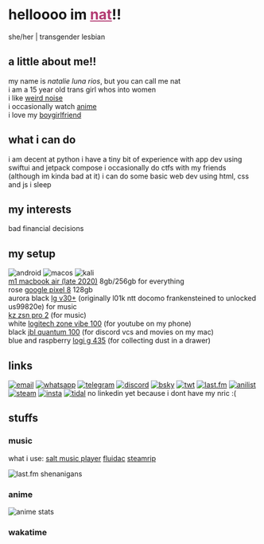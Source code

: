 # helloooo im <a href="https://en.pronouns.page/@ellipticobj" style="color: #b33b72;">nat</a>!!  
she/her | transgender lesbian  

## a little about me!!  
my name is *natalie luna rios*, but you can call me nat  
i am a 15 year old trans girl whos into women  
i like [weird noise](https://www.last.fm/user/ellipticobj/)  
i occasionally watch [anime](https://anilist.co/user/ellipticobj/)  
i love my [boygirlfriend](https://en.pronouns.page/@audhdom)

## what i can do  
i am decent at python
i have a tiny bit of experience with app dev using swiftui and jetpack compose
i occasionally do ctfs with my friends (although im kinda bad at it)
i can do some basic web dev using html, css and js
i sleep  

## my interests
bad financial decisions

## my setup  
![android](https://img.shields.io/badge/Android-79305a?style=for-the-badge&logo=android&logoColor=white) ![macos](https://img.shields.io/badge/mac%20os-79305a?style=for-the-badge&logo=apple&logoColor=white) ![kali](https://img.shields.io/badge/Kali_Linux-79305a?style=for-the-badge&logo=kali-linux&logoColor=white) ![]()  
[m1 macbook air (late 2020)](https://support.apple.com/kb/SP825?locale=en_SG) 8gb/256gb for everything  
rose [google pixel 8](https://www.gsmarena.com/google_pixel_8-12546.php) 128gb  
aurora black [lg v30+](https://www.gsmarena.com/lg_v30-8712.php#us998) (originally l01k ntt docomo frankensteined to unlocked us99820e) for music  
[kz zsn pro 2](https://kz-audio.com/kz-zsn-pro-2.html) (for music)  
white [logitech zone vibe 100](https://headphones.sg/logitech-zone-vibe-100-wireless-bluetooth-headset-graphite/) (for youtube on my phone)   
black [jbl quantum 100](https://www.jbl.com.sg/gaming/QUANTUM100.html) (for discord vcs and movies on my mac)  
blue and raspberry [logi g 435](https://www.logitechg.com/en-sg/products/gaming-audio/g435-wireless-bluetooth-gaming-headset.html) (for collecting dust in a drawer)  

## links
[![email](https://img.shields.io/badge/Gmail-79305a?style=for-the-badge&logo=gmail&logoColor=white)](mailto:ellipticobj@gmail.com)
[![whatsapp](https://img.shields.io/badge/WhatsApp-79305a?style=for-the-badge&logo=whatsapp&logoColor=white)](https://wa.link/9gh6go)
[![telegram](https://img.shields.io/badge/Telegram-79305a?style=for-the-badge&logo=telegram&logoColor=white)](http://t.me/ellipticobj)
[![discord](https://img.shields.io/badge/Discord-79305a?style=for-the-badge&logo=discord&logoColor=white)](http://discordapp.com/users/973943523655164032)
[![bsky](https://img.shields.io/badge/Bluesky-79305a?logo=bluesky&logoColor=fff&style=for-the-badge)](http://xfz.bsky.social)
[![twt](https://img.shields.io/badge/Twitter-79305a?style=for-the-badge&logo=twitter&logoColor=white)](http:?/twitter.com/ellipticobj)
[![last.fm](https://img.shields.io/badge/last.fm-79305a?style=for-the-badge&logo=last.fm&logoColor=white)](http://last.fm/user/ellipticobj)
[![anilist](https://img.shields.io/badge/AniList-79305a?style=for-the-badge&logo=AniList&logoColor=white)](http://anilist.co/user/ellipticobj)
[![steam](https://img.shields.io/badge/Steam-79305a?style=for-the-badge&logo=steam&logoColor=white)](http://steamcommunity.com/id/ellipticobj)
[![insta](https://img.shields.io/badge/Instagram-79305a?style=for-the-badge&logo=instagram&logoColor=white)](http://instagram.com/ellipticobjs)
[![tidal](https://img.shields.io/badge/Tidal-79305a?style=for-the-badge&logo=Tidal&logoColor=white)](https://listen.tidal.com/user/201427455)
no linkedin yet because i dont have my nric :(  

[comment]: <> (icons from https://github.com/alexandresanlim/Badges4-README.md-Profile)

## stuffs
### music
what i use: 
[salt music player](https://github.com/Moriafly/SaltPlayerSource)
[fluidac](https://github.com/imjyotiraditya/fluidac-releases)
[steamrip](https://github.com/nathom/streamrip)

![last.fm shenanigans](https://lastfm-recently-played.vercel.app/api?user=ellipticobj&count=4&width=600&loved=true&show_user=footer&header_style=normal_stats&footer_style=normal&loved_style=4&bg_color=572649)

### anime
![anime stats](/.github/workflows/metrics.classic.svg)

### wakatime
<!--START_SECTION:waka-->
<!--END_SECTION:waka-->